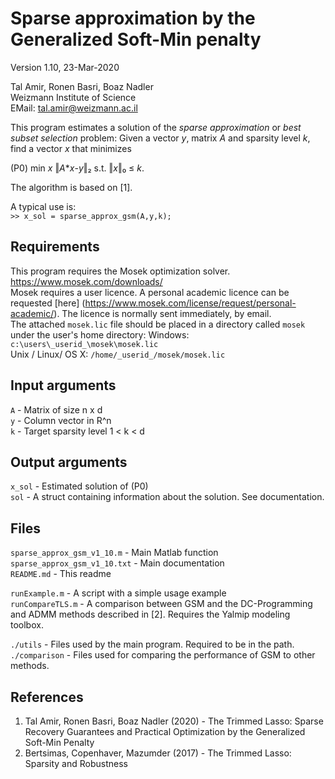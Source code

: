 Sparse approximation by the Generalized Soft-Min penalty
========================================================

Version 1.10, 23-Mar-2020

Tal Amir, Ronen Basri, Boaz Nadler  
Weizmann Institute of Science  
EMail: tal.amir@weizmann.ac.il  

This program estimates a solution of the _sparse approximation_ or _best subset selection_ problem: Given a vector _y_, matrix _A_ and sparsity level _k_, find a vector _x_ that minimizes

(P0)         min _x_ ‖_A_*_x_-_y_‖₂ s.t. ‖_x_‖₀ ≤ _k_.  

The algorithm is based on [1].

A typical use is:  
`>> x_sol = sparse_approx_gsm(A,y,k);`


Requirements
------------
This program requires the Mosek optimization solver.  
https://www.mosek.com/downloads/  
Mosek requires a user licence. A personal academic licence can be requested [here] (https://www.mosek.com/license/request/personal-academic/). The licence is normally sent immediately, by email.  
The attached `mosek.lic` file should be placed in a directory called `mosek` under the user's home directory:
Windows: `c:\users\_userid_\mosek\mosek.lic`  
Unix / Linux/ OS X: `/home/_userid_/mosek/mosek.lic`


Input arguments
---------------
`A` - Matrix of size n x d  
`y` - Column vector in R^n  
`k` - Target sparsity level 1 < k < d  

Output arguments
----------------
`x_sol` - Estimated solution of (P0)  
`sol`   - A struct containing information about the solution. See documentation.

Files
-----
`sparse_approx_gsm_v1_10.m`    - Main Matlab function  
`sparse_approx_gsm_v1_10.txt`  - Main documentation  
`README.md`                    - This readme  

`runExample.m`     - A script with a simple usage example  
`runCompareTLS.m`  - A comparison between GSM and the DC-Programming and ADMM methods described in [2]. Requires the Yalmip modeling toolbox.  
                          
`./utils`       - Files used by the main program. Required to be in the path.  
`./comparison`  - Files used for comparing the performance of GSM to other methods.

References
----------
1. Tal Amir, Ronen Basri, Boaz Nadler (2020) - The Trimmed Lasso: Sparse Recovery Guarantees and Practical Optimization by the Generalized Soft-Min Penalty
2. Bertsimas, Copenhaver, Mazumder (2017) - The Trimmed Lasso: Sparsity and Robustness  
